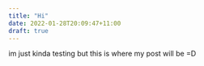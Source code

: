 ```yaml
---
title: "Hi"
date: 2022-01-28T20:09:47+11:00
draft: true
---
```


im just kinda testing but this is where my post will be =D

